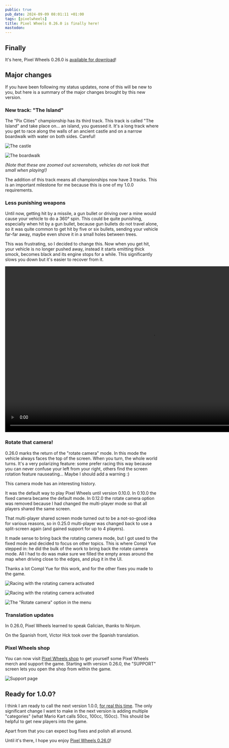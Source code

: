 ```yaml
---
public: true
pub_date: 2024-09-09 08:01:11 +01:00
tags: [pixelwheels]
title: Pixel Wheels 0.26.0 is finally here!
mastodon:
---
```


## Finally

It's here, Pixel Wheels 0.26.0 is [available for download](/projects/pixelwheels)!

## Major changes

If you have been following my status updates, none of this will be new to you, but here is a summary of the major changes brought by this new version.

### New track: "The Island"

The "Pix Cities" championship has its third track. This track is called "The Island" and take place on... an island, you guessed it.
It's a long track where you get to race along the walls of an ancient castle and on a narrow boardwalk with water on both sides. Careful!

![The castle](castle.png)

![The boardwalk](boardwalk.png)

_(Note that these are zoomed out screenshots, vehicles do not look that small when playing!)_

The addition of this track means all championships now have 3 tracks. This is an important milestone for me because this is one of my 1.0.0 requirements.

<!-- break -->

### Less punishing weapons

Until now, getting hit by a missile, a gun bullet or driving over a mine would cause your vehicle to do a 360° spin. This could be quite punishing, especially when hit by a gun bullet, because gun bullets do not travel alone, so it was quite common to get hit by five or six bullets, sending your vehicle far-far away, maybe even shove it in a small holes between trees.

This was frustrating, so I decided to change this. Now when you get hit, your vehicle is no longer pushed away, instead it starts emitting thick smock, becomes black and its engine stops for a while. This significantly slows you down but it's easier to recover from it.

<video width="960" height="540" controls>
    <source src="../2024-02-update/smoke-effect.mp4">
</video>

### Rotate that camera!

0.26.0 marks the return of the "rotate camera" mode. In this mode the vehicle always faces the top of the screen. When you turn, the whole world turns. It's a very polarizing feature: some prefer racing this way because you can never confuse your left from your right, others find the screen rotation feature nauseating... Maybe I should add a warning :)

This camera mode has an interesting history.

It was the default way to play Pixel Wheels until version 0.10.0. In 0.10.0 the fixed camera became the default mode. In 0.12.0 the rotate camera option was removed because I had changed the multi-player mode so that all players shared the same screen.

That multi-player shared screen mode turned out to be a not-so-good idea for various reasons, so in 0.25.0 multi-player was changed back to use a split-screen again (and gained support for up to 4 players).

It made sense to bring back the rotating camera mode, but I got used to the fixed mode and decided to focus on other topics. This is where Compl Yue stepped in: he did the bulk of the work to bring back the rotate camera mode. All I had to do was make sure we filled the empty areas around the map when driving close to the edges, and plug it in the UI.

Thanks a lot Compl Yue for this work, and for the other fixes you made to the game.

![Racing with the rotating camera activated](rotate1.png)

![Racing with the rotating camera activated](rotate2.png)

![The "Rotate camera" option in the menu](rotate-ui.png)

### Translation updates

In 0.26.0, Pixel Wheels learned to speak Galician, thanks to Ninjum.

On the Spanish front, Victor Hck took over the Spanish translation.

### Pixel Wheels shop

You can now visit [Pixel Wheels shop][shop] to get yourself some Pixel Wheels merch and support the game. Starting with version 0.26.0, the "SUPPORT" screen lets you open the shop from within the game.

![Support page](../2024-07-status-update/support-screen.png)

[shop]: /redirect/pw-goodies

## Ready for 1.0.0?

I think I am ready to call the next version 1.0.0, [for real this time][prev-1.0]. The only significant change I want to make in the next version is adding multiple "categories" (what Mario Kart calls 50cc, 100cc, 150cc). This should be helpful to get new players into the game.

Apart from that you can expect bug fixes and polish all around.

Until it's there, I hope you enjoy [Pixel Wheels 0.26.0](/projects/pixelwheels)!

[prev-1.0]: /2021/pixelwheels-0-19-0
